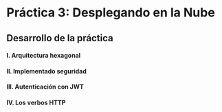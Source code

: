 # Práctica 3: Desplegando en la Nube 

## Desarrollo de la práctica 

#### I. Arquitectura hexagonal 


#### II. Implementado seguridad 


#### III. Autenticación con JWT 



#### IV. Los verbos HTTP

